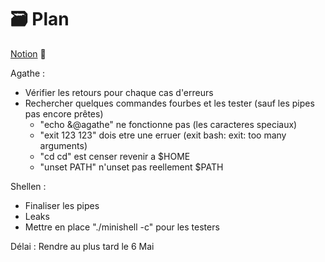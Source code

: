 # 🗃️ Plan

[Notion](https://agatocherry.notion.site/Minishell-d9d2a462a1384b26ae9491338da6e053) 📌

Agathe :
- Vérifier les retours pour chaque cas d'erreurs
- Rechercher quelques commandes fourbes et les tester (sauf les pipes pas encore prêtes)
  - "echo &@agathe" ne fonctionne pas (les caracteres speciaux)
  - "exit 123 123" dois etre une erruer (exit
bash: exit: too many arguments)
  - "cd cd" est censer revenir a $HOME
  - "unset PATH" n'unset pas reellement $PATH

Shellen :
- Finaliser les pipes
- Leaks
- Mettre en place "./minishell -c" pour les testers

Délai : Rendre au plus tard le 6 Mai
